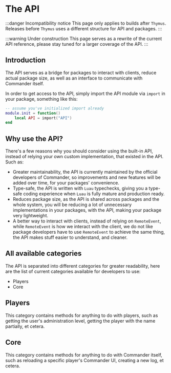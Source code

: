 # The API

:::danger Incompatibility notice
This page only applies to builds after `Thymus`. Releases before `Thymus` uses a different structure for API and packages.
:::

:::warning Under construction
This page serves as a rewrite of the current API reference, please stay tuned for a larger coverage of the API.
:::

## Introduction
The API serves as a bridge for packages to interact with clients, reduce actual package size, as well as an interface to communicate with Commander itself.

In order to get access to the API, simply import the API module via `import` in your package, something like this:
```lua
-- assume you've initialized import already
module.init = function()
	local API = import("API")
end
```

## Why use the API?
There's a few reasons why you should consider using the built-in API, instead of relying your own custom implementation, that existed in the API. Such as:

- Greater maintainability, the API is currently maintained by the official developers of Commander, so improvements and new features will be added over time, for your packages' convenience.
- Type-safe, the API is written with `Luau` typechecks, giving you a type-safe coding experience when `Luau` is fully mature and production ready.
- Reduces package size, as the API is shared across packages and the whole system, you will be reducing a lot of unnecessary implementations in your packages, with the API, making your package very lightweight.
- A better way to interact with clients, instead of relying on `RemoteEvent`, while `RemoteEvent` is how we interact with the client, we do not like package developers have to use `RemoteEvent` to achieve the same thing, the API makes stuff easier to understand, and cleaner.

## All available categories
The API is separated into different categories for greater readability, here are the list of current categories available for developers to use:
- Players
- Core

## Players
This category contains methods for anything to do with players, such as getting the user's administration level, getting the player with the name partially, et cetera.

## Core
This category contains methods for anything to do with Commander itself, such as reloading a specific player's Commander UI, creating a new log, et cetera.